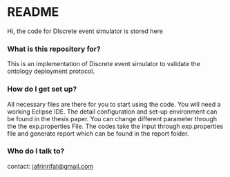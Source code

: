 # README #

Hi, the code for DIscrete event simulator is stored here

### What is this repository for? ###

This is an implementation of Discrete event simulator to validate the ontology deployment protocol. 

### How do I get set up? ###

All necessary files are there for you to start using the code. You will need a working Eclipse IDE. 
The detail configuration and set-up environment can be found in the thesis paper.
You can change different parameter through the the exp.properties File.
The codes take the input through exp.properties file and generate report which can be found in the report folder. 


### Who do I talk to? ###

contact: jafrinrifat@gmail.com